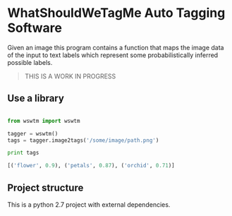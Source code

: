 # WhatShouldWeTagMe Auto Tagging Software

Given an image this program contains a function that maps the image data of the input to text labels which represent some probabilistically inferred possible labels.

> THIS IS A WORK IN PROGRESS

## Use a library

```python

from wswtm import wswtm

tagger = wswtm()
tags = tagger.image2tags('/some/image/path.png')

print tags

[('flower', 0.9), ('petals', 0.87), ('orchid', 0.71)]

```

## Project structure

This is a python 2.7 project with external dependencies.


